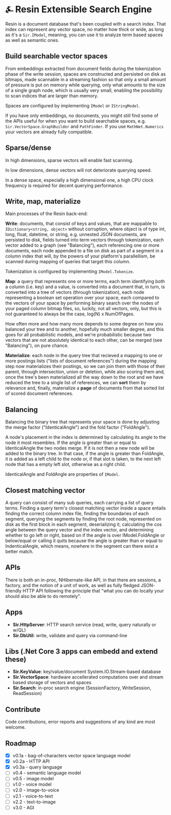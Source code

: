 # &#9084; Resin Extensible Search Engine

Resin is a document database that's been coupled with a search index. That index can represent any vector space, no matter how thick or wide, as long as it's a `Sir.IModel`, meaning, you can use it to analyze term based spaces as well as semantic ones.

## Build searchable vector spaces

From embeddings extracted from document fields during the tokenization phase of the write session, spaces are
constructed and persisted on disk as bitmaps, made scannable in a streaming fashion so that only a small amount of pressure is put on memory while querying, only what amounts to the size of a single graph node, which is usually very small, enabling the possibility to scan indices that are larger than memory. 

Spaces are configured by implementing `IModel` or `IStringModel`.

If you have only embeddings, no documents, you might still find some of the APIs useful for when you
want to build searchable spaces, e.g. `Sir.VectorSpace.GraphBuilder` and `PathFinder`. If you use `MathNet.Numerics` your vectors are already fully compatible. 

## Sparse/dense

In high dimensions, sparse vectors will enable fast scanning.

In low dimensions, dense vectors will not deteriorate querying speed.

In a dense space, especially a high dimensional one, a high CPU clock frequency is required for decent querying performance.

## Write, map, materialize

Main processes of the Resin back-end:

__Write__: documents, that consist of keys and values, that are mappable to `IDictionary<string, object>` without corruption, where object is of type int, long, float, datetime, or string, e.g. unnested JSON documents, are persisted to disk, fields turned into term vectors through tokenization, each vector added to a graph (see "Balancing"), each referencing one or more documents, each node appended to a file on disk as part of a segment in a column index that will, by the powers of your platform's parallellism, be scanned during mapping of queries that target this column.

Tokenization is configured by implementing `IModel.Tokenize`.

__Map__: a query that represents one or more terms, each term identifying both a column (i.e. key) and a value, is converted into a document that, in turn, is converted into a tree of vectors (through tokenization), each node representing a boolean set operation over your space, each compared to the vectors of your space by performing binary search over the nodes of your paged column bitmap files, so, luckily, not all vectors, only, but this is not guaranteed to always be the case, log(N) x NumOfPages. 

How often more and how many more depends to some degree on how you balanced your tree and to another, hopefully much smaller degree, and this goes for all probabilistic models, and we're probabilistic because two vectors that are not absolutely identical to each other, can be merged (see "Balancing"), on pure chance.

__Materialize__: each node in the query tree that recieved a mapping to one or more postings lists ("lists of document references") during the mapping step now materializes their postings, so we can join them with those of their parent, through intersection, union or deletion, while also scoring them and, once the tree's been materialized all the way down to the root and we have reduced the tree to a single list of references, we can __sort__ them by relevance and, finally, materialize a __page__ of documents from that sorted list of scored document references.

## Balancing

Balancing the binary tree that represents your space is done by adjusting the merge factor ("IdenticalAngle") and the fold factor ("FoldAngle"). 

A node's placement in the index is determined by calculating its angle to the node it most resembles. If the angle is greater than or equal to IdenticalAngle the two nodes merge. If it is not then a new node will be added to the binary tree. In that case, if the angle is greater than FoldAngle, it is added as a left child to the node or, if that slot is taken, to the next left node that has a empty left slot, otherwise as a right child.

IdenticalAngle and FoldAngle are properties of `IModel`.

## Closest matching vector

A query can consist of many sub queries, each carrying a list of query terms. Finding a query term's closest matching vector inside a space entails finding the correct column index file, finding the boundaries of each segment, querying the segments by finding the root node, represented on disk as the first block in each segment, deserializing it, calculating the cos angle between the query vector and the index vector, and determining whether to go left or right, based on if the angle is over IModel.FoldAngle or below/equal or calling it quits because the angle is greater than or equal to IndenticalAngle, which means, nowhere in the segment can there exist a better match.

## APIs

There is both an in-proc, NHibernate-like API, in that there are sessions, a factory, and the notion of a unit of work, as well as fully fledged JSON-friendly HTTP API following the principle that "what you can do locally your should also be able to do remotely". 

## Apps

- __Sir.HttpServer__: HTTP search service (read, write, query naturally or w/QL)
- __Sir.DbUtil__: write, validate and query via command-line

## Libs (.Net Core 3 apps can embedd and extend these)

- __Sir.KeyValue__: key/value/document System.IO.Stream-based database
- __Sir.VectorSpace__: hardware accellerated computations over and stream based storage of vectors and spaces
- __Sir.Search__: in-proc search engine (SessionFactory, WriteSession, ReadSession)

## Contribute

Code contributions, error reports and suggestions of any kind are most welcome.

## Roadmap

- [x] v0.1a - bag-of-characters vector space language model
- [x] v0.2a - HTTP API
- [x] v0.3a - query language
- [ ] v0.4 - semantic language model
- [ ] v0.5 - image model
- [ ] v1.0 - voice model
- [ ] v2.0 - image-to-voice
- [ ] v2.1 - voice-to-text
- [ ] v2.2 - text-to-image
- [ ] v3.0 - AGI
